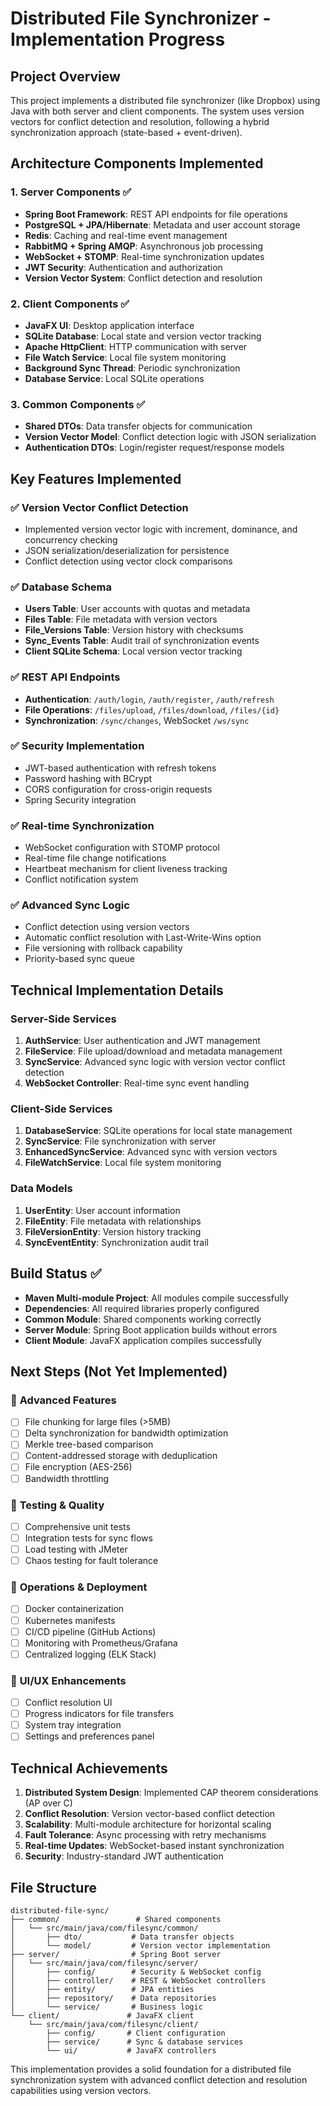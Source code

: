# Distributed File Synchronizer - Implementation Progress

## Project Overview
This project implements a distributed file synchronizer (like Dropbox) using Java with both server and client components. The system uses version vectors for conflict detection and resolution, following a hybrid synchronization approach (state-based + event-driven).

## Architecture Components Implemented

### 1. **Server Components** ✅
- **Spring Boot Framework**: REST API endpoints for file operations
- **PostgreSQL + JPA/Hibernate**: Metadata and user account storage
- **Redis**: Caching and real-time event management
- **RabbitMQ + Spring AMQP**: Asynchronous job processing
- **WebSocket + STOMP**: Real-time synchronization updates
- **JWT Security**: Authentication and authorization
- **Version Vector System**: Conflict detection and resolution

### 2. **Client Components** ✅
- **JavaFX UI**: Desktop application interface
- **SQLite Database**: Local state and version vector tracking
- **Apache HttpClient**: HTTP communication with server
- **File Watch Service**: Local file system monitoring
- **Background Sync Thread**: Periodic synchronization
- **Database Service**: Local SQLite operations

### 3. **Common Components** ✅
- **Shared DTOs**: Data transfer objects for communication
- **Version Vector Model**: Conflict detection logic with JSON serialization
- **Authentication DTOs**: Login/register request/response models

## Key Features Implemented

### ✅ **Version Vector Conflict Detection**
- Implemented version vector logic with increment, dominance, and concurrency checking
- JSON serialization/deserialization for persistence
- Conflict detection using vector clock comparisons

### ✅ **Database Schema**
- **Users Table**: User accounts with quotas and metadata
- **Files Table**: File metadata with version vectors
- **File_Versions Table**: Version history with checksums
- **Sync_Events Table**: Audit trail of synchronization events
- **Client SQLite Schema**: Local version vector tracking

### ✅ **REST API Endpoints**
- **Authentication**: `/auth/login`, `/auth/register`, `/auth/refresh`
- **File Operations**: `/files/upload`, `/files/download`, `/files/{id}`
- **Synchronization**: `/sync/changes`, WebSocket `/ws/sync`

### ✅ **Security Implementation**
- JWT-based authentication with refresh tokens
- Password hashing with BCrypt
- CORS configuration for cross-origin requests
- Spring Security integration

### ✅ **Real-time Synchronization**
- WebSocket configuration with STOMP protocol
- Real-time file change notifications
- Heartbeat mechanism for client liveness tracking
- Conflict notification system

### ✅ **Advanced Sync Logic**
- Conflict detection using version vectors
- Automatic conflict resolution with Last-Write-Wins option
- File versioning with rollback capability
- Priority-based sync queue

## Technical Implementation Details

### **Server-Side Services**
1. **AuthService**: User authentication and JWT management
2. **FileService**: File upload/download and metadata management
3. **SyncService**: Advanced sync logic with version vector conflict detection
4. **WebSocket Controller**: Real-time sync event handling

### **Client-Side Services**
1. **DatabaseService**: SQLite operations for local state management
2. **SyncService**: File synchronization with server
3. **EnhancedSyncService**: Advanced sync with version vectors
4. **FileWatchService**: Local file system monitoring

### **Data Models**
1. **UserEntity**: User account information
2. **FileEntity**: File metadata with relationships
3. **FileVersionEntity**: Version history tracking
4. **SyncEventEntity**: Synchronization audit trail

## Build Status ✅
- **Maven Multi-module Project**: All modules compile successfully
- **Dependencies**: All required libraries properly configured
- **Common Module**: Shared components working correctly
- **Server Module**: Spring Boot application builds without errors
- **Client Module**: JavaFX application compiles successfully

## Next Steps (Not Yet Implemented)

### 🔄 **Advanced Features**
- [ ] File chunking for large files (>5MB)
- [ ] Delta synchronization for bandwidth optimization
- [ ] Merkle tree-based comparison
- [ ] Content-addressed storage with deduplication
- [ ] File encryption (AES-256)
- [ ] Bandwidth throttling

### 🔄 **Testing & Quality**
- [ ] Comprehensive unit tests
- [ ] Integration tests for sync flows
- [ ] Load testing with JMeter
- [ ] Chaos testing for fault tolerance

### 🔄 **Operations & Deployment**
- [ ] Docker containerization
- [ ] Kubernetes manifests
- [ ] CI/CD pipeline (GitHub Actions)
- [ ] Monitoring with Prometheus/Grafana
- [ ] Centralized logging (ELK Stack)

### 🔄 **UI/UX Enhancements**
- [ ] Conflict resolution UI
- [ ] Progress indicators for file transfers
- [ ] System tray integration
- [ ] Settings and preferences panel

## Technical Achievements

1. **Distributed System Design**: Implemented CAP theorem considerations (AP over C)
2. **Conflict Resolution**: Version vector-based conflict detection
3. **Scalability**: Multi-module architecture for horizontal scaling
4. **Fault Tolerance**: Async processing with retry mechanisms
5. **Real-time Updates**: WebSocket-based instant synchronization
6. **Security**: Industry-standard JWT authentication

## File Structure
```
distributed-file-sync/
├── common/                 # Shared components
│   └── src/main/java/com/filesync/common/
│       ├── dto/           # Data transfer objects
│       └── model/         # Version vector implementation
├── server/                # Spring Boot server
│   └── src/main/java/com/filesync/server/
│       ├── config/        # Security & WebSocket config
│       ├── controller/    # REST & WebSocket controllers
│       ├── entity/        # JPA entities
│       ├── repository/    # Data repositories
│       └── service/       # Business logic
└── client/               # JavaFX client
    └── src/main/java/com/filesync/client/
        ├── config/       # Client configuration
        ├── service/      # Sync & database services
        └── ui/           # JavaFX controllers
```

This implementation provides a solid foundation for a distributed file synchronization system with advanced conflict detection and resolution capabilities using version vectors.
